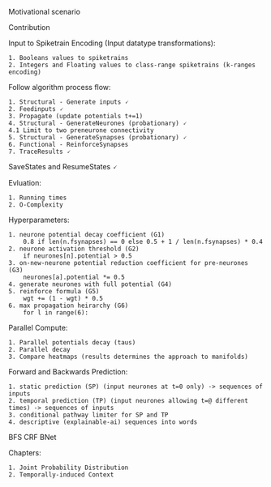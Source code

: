 Motivational scenario

Contribution

Input to Spiketrain Encoding (Input datatype transformations):

    1. Booleans values to spiketrains
    2. Integers and Floating values to class-range spiketrains (k-ranges encoding)

Follow algorithm process flow:

    1. Structural - Generate inputs 🗸
    2. Feedinputs 🗸
    3. Propagate (update potentials t+=1)
    4. Structural - GenerateNeurones (probationary) 🗸
    4.1 Limit to two preneurone connectivity
    5. Structural - GenerateSynapses (probationary) 🗸
    6. Functional - ReinforceSynapses
    7. TraceResults 🗸

SaveStates and ResumeStates 🗸

Evluation:

    1. Running times
    2. O-Complexity

Hyperparameters:

    1. neurone potential decay coefficient (G1)
        0.8 if len(n.fsynapses) == 0 else 0.5 + 1 / len(n.fsynapses) * 0.4
    2. neurone activation threshold (G2)
        if neurones[n].potential > 0.5
    3. on-new-neurone potential reduction coefficient for pre-neurones (G3)
        neurones[a].potential *= 0.5
    4. generate neurones with full potential (G4)
    5. reinforce formula (G5)
        wgt += (1 - wgt) * 0.5
    6. max propagation heirarchy (G6)
        for l in range(6):

Parallel Compute:

    1. Parallel potentials decay (taus)
    2. Parallel decay
    3. Compare heatmaps (results determines the approach to manifolds)

Forward and Backwards Prediction:

    1. static prediction (SP) (input neurones at t=0 only) -> sequences of inputs
    2. temporal prediction (TP) (input neurones allowing t=@ different times) -> sequences of inputs
    3. conditional pathway limiter for SP and TP
    4. descriptive (explainable-ai) sequences into words



BFS CRF BNet

Chapters:
    
    1. Joint Probability Distribution
    2. Temporally-induced Context